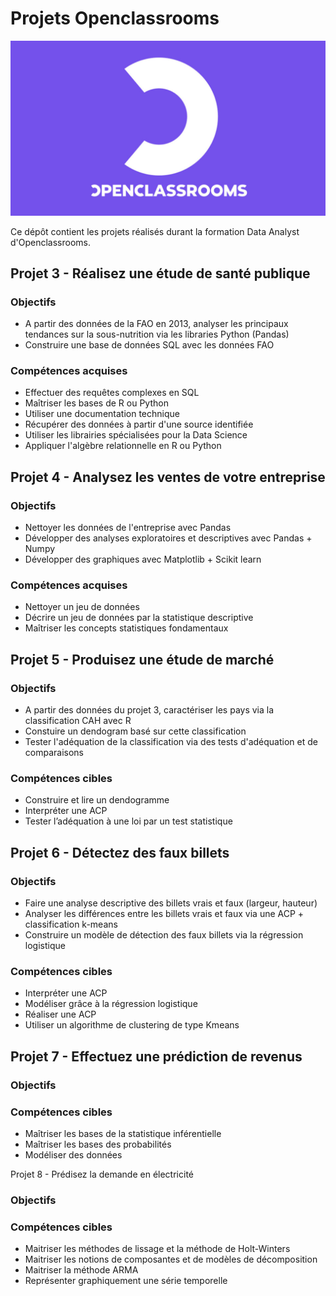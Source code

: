 # Projets Openclassrooms
![logo](Openclassrooms_logo.png)

Ce dépôt contient les projets réalisés durant la formation Data Analyst d'Openclassrooms.


## Projet 3 - Réalisez une étude de santé publique
### Objectifs
* A partir des données de la FAO en 2013, analyser les principaux tendances sur la sous-nutrition via les libraries Python (Pandas)
* Construire une base de données SQL avec les données FAO

### Compétences acquises
* Effectuer des requêtes complexes en SQL
* Maîtriser les bases de R ou Python
* Utiliser une documentation technique
* Récupérer des données à partir d'une source identifiée 
* Utiliser les librairies spécialisées pour la Data Science 
* Appliquer l'algèbre relationnelle en R ou Python

## Projet 4 - Analysez les ventes de votre entreprise
### Objectifs
* Nettoyer les données de l'entreprise avec Pandas
* Développer des analyses exploratoires et descriptives avec Pandas + Numpy
* Développer des graphiques avec Matplotlib + Scikit learn
  
### Compétences acquises
* Nettoyer un jeu de données
* Décrire un jeu de données par la statistique descriptive 
* Maîtriser les concepts statistiques fondamentaux

## Projet 5 - Produisez une étude de marché
### Objectifs
* A partir des données du projet 3, caractériser les pays via la classification CAH avec R
* Constuire un dendogram basé sur cette classification
* Tester l'adéquation de la classification via des tests d'adéquation et de comparaisons
  
### Compétences cibles
* Construire et lire un dendogramme
* Interpréter une ACP
* Tester l’adéquation à une loi par un test statistique

## Projet 6 - Détectez des faux billets
### Objectifs
* Faire une analyse descriptive des billets vrais et faux (largeur, hauteur)
* Analyser les différences entre les billets vrais et faux via une ACP + classification k-means
* Construire un modèle de détection des faux billets via la régression logistique

### Compétences cibles
* Interpréter une ACP
* Modéliser grâce à la régression logistique
* Réaliser une ACP
* Utiliser un algorithme de clustering de type Kmeans

## Projet 7 - Effectuez une prédiction de revenus
### Objectifs


### Compétences cibles
* Maîtriser les bases de la statistique inférentielle 
* Maîtriser les bases des probabilités
* Modéliser des données

Projet 8 - Prédisez la demande en électricité
### Objectifs

### Compétences cibles
* Maitriser les méthodes de lissage et la méthode de Holt-Winters 
* Maitriser les notions de composantes et de modèles de décomposition 
* Maitriser la méthode ARMA
* Représenter graphiquement une série temporelle
